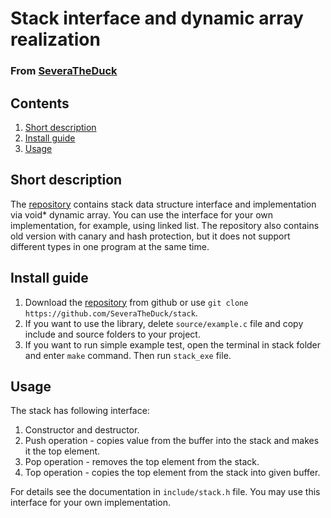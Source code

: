 # Stack interface and dynamic array realization
### From [SeveraTheDuck](https://github.com/SeveraTheDuck)

## Contents
1. [Short description](#short-description)
2. [Install guide](#install-guide)
3. [Usage](#usage)

## Short description
The [repository](https://github.com/SeveraTheDuck/stack) contains stack data structure interface and implementation via void* dynamic array. You can use the interface for your own implementation, for example, using linked list.
The repository also contains old version with canary and hash protection, but it does not support different types in one program at the same time.

## Install guide
1. Download the [repository](https://github.com/SeveraTheDuck/stack) from github or use
`git clone https://github.com/SeveraTheDuck/stack`.
2. If you want to use the library, delete `source/example.c` file and copy include and source folders to your project.
3. If you want to run simple example test, open the terminal in stack folder and enter `make` command. Then run `stack_exe` file.

## Usage
The stack has following interface:
1. Constructor and destructor.
2. Push operation - copies value from the buffer into the stack and makes it the top element.
3. Pop operation - removes the top element from the stack.
4. Top operation - copies the top element from the stack into given buffer.

For details see the documentation in `include/stack.h` file. You may use this interface for your own implementation.
